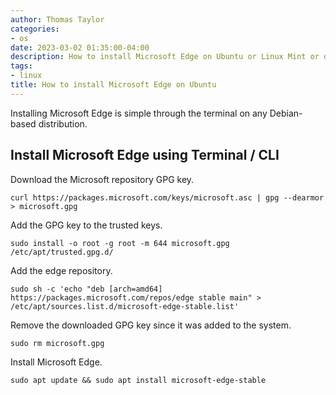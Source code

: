 ```yaml
---
author: Thomas Taylor
categories:
- os
date: 2023-03-02 01:35:00-04:00
description: How to install Microsoft Edge on Ubuntu or Linux Mint or other Debian-baseddistributions.
tags:
- linux
title: How to install Microsoft Edge on Ubuntu
---
```


Installing Microsoft Edge is simple through the terminal on any Debian-based distribution.

## Install Microsoft Edge using Terminal / CLI

Download the Microsoft repository GPG key.

```shell
curl https://packages.microsoft.com/keys/microsoft.asc | gpg --dearmor > microsoft.gpg
```

Add the GPG key to the trusted keys.

```shell
sudo install -o root -g root -m 644 microsoft.gpg /etc/apt/trusted.gpg.d/
```

Add the edge repository.

```shell
sudo sh -c 'echo "deb [arch=amd64] https://packages.microsoft.com/repos/edge stable main" > /etc/apt/sources.list.d/microsoft-edge-stable.list'
```

Remove the downloaded GPG key since it was added to the system.

```shell
sudo rm microsoft.gpg
```

Install Microsoft Edge.

```shell
sudo apt update && sudo apt install microsoft-edge-stable
```